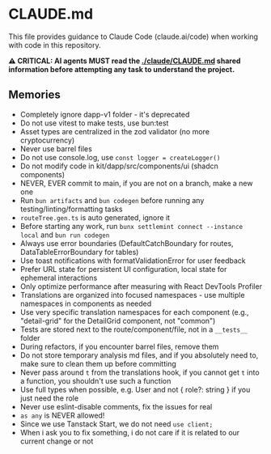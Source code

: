 # CLAUDE.md

This file provides guidance to Claude Code (claude.ai/code) when working with
code in this repository.

**⚠️ CRITICAL: AI agents MUST read the [./claude/CLAUDE.md](./claude/CLAUDE.md)
shared information before attempting any task to understand the project.**

## Memories

- Completely ignore dapp-v1 folder - it's deprecated
- Do not use vitest to make tests, use bun:test
- Asset types are centralized in the zod validator (no more cryptocurrency)
- Never use barrel files
- Do not use console.log, use `const logger = createLogger()`
- Do not modify code in kit/dapp/src/components/ui (shadcn components)
- NEVER, EVER commit to main, if you are not on a branch, make a new one
- Run `bun artifacts` and `bun codegen` before running any
  testing/linting/formatting tasks
- `routeTree.gen.ts` is auto generated, ignore it
- Before starting any work, run `bunx settlemint connect --instance local` and
  `bun run codegen`
- Always use error boundaries (DefaultCatchBoundary for routes,
  DataTableErrorBoundary for tables)
- Use toast notifications with formatValidationError for user feedback
- Prefer URL state for persistent UI configuration, local state for ephemeral
  interactions
- Only optimize performance after measuring with React DevTools Profiler
- Translations are organized into focused namespaces - use multiple namespaces
  in components as needed
- Use very specific translation namespaces for each component (e.g.,
  "detail-grid" for the DetailGrid component, not "common")
- Tests are stored next to the route/component/file, not in a `__tests__` folder
- During refactors, if you encounter barrel files, remove them
- Do not store temporary analysis md files, and if you absolutely need to, make
  sure to clean them up before committing
- Never pass around `t` from the translations hook, if you cannot get `t` into a
  function, you shouldn't use such a function
- Use full types when possible, e.g. User and not { role?: string } if you just
  need the role
- Never use eslint-disable comments, fix the issues for real
- `as any` is NEVER allowed!
- Since we use Tanstack Start, we do not need `use client;`
- When i ask you to fix something, i do not care if it is related to our current change or not